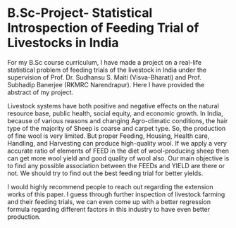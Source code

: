 # B.Sc-Project- Statistical Introspection of Feeding Trial of Livestocks in India
For my B.Sc course curriculum, I have made a project on a real-life statistical problem of feeding trials of the livestock in India under the supervision of Prof. Dr. Sudhansu S. Maiti (Visva-Bharati) and Prof. Subhadip Banerjee (RKMRC Narendrapur). Here I have provided the abstract of my project.

Livestock systems have both positive and negative effects on the natural resource base, public health, social equity, and economic growth. In India, because of various reasons and changing Agro-climatic conditions, the hair type of the majority of Sheep is coarse and carpet type. So, the production of fine wool is very limited. But proper Feeding, Housing, Health care, Handling, and Harvesting can produce high-quality wool. If we apply a very accurate ratio of elements of FEED in the diet of wool-producing sheep then can get more wool yield and good quality of wool also. Our main objective is to find any possible association between the FEEDs and YIELD are there or not. We should try to find out the best feeding trial for better yields.

I would highly recommend people to reach out regarding the extension works of this paper. I guess through further inspection of livestock farming and their feeding trials, we can even come up with a better regression formula regarding different factors in this industry to have even better production.

